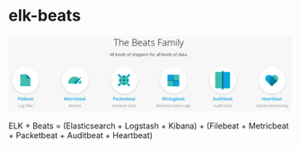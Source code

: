 # elk-beats
![beats](assets/images/beats_family.png)

ELK + Beats = (Elasticsearch + Logstash + Kibana) + (Filebeat + Metricbeat + Packetbeat + Auditbeat + Heartbeat)
